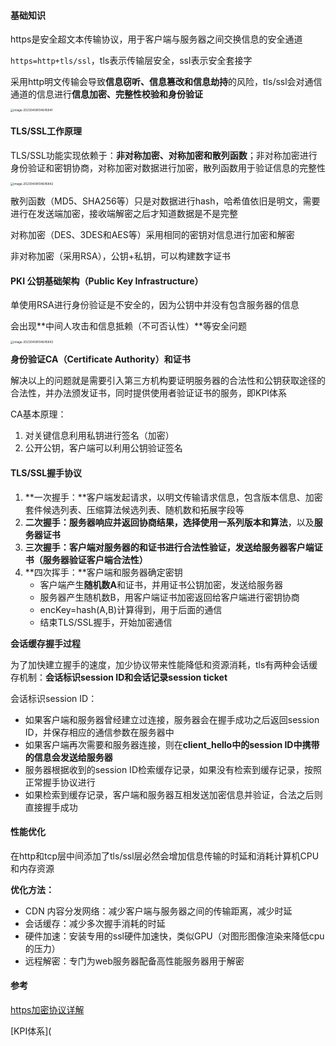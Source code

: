#### 基础知识

https是安全超文本传输协议，用于客户端与服务器之间交换信息的安全通道

`https=http+tls/ssl`，tls表示传输层安全，ssl表示安全套接字

采用http明文传输会导致**信息窃听、信息篡改和信息劫持**的风险，tls/ssl会对通信通道的信息进行**信息加密、完整性校验和身份验证**

<img src="/Users/snowfly96/Documents/GitHub/front-end-code/CSBasics/assets/https.png" alt="image-20230408104645841" style="zoom: 33%;" />

#### TLS/SSL工作原理

TLS/SSL功能实现依赖于：**非对称加密、对称加密和散列函数**；非对称加密进行身份验证和密钥协商，对称加密对数据进行加密，散列函数用于验证信息的完整性

<img src="/Users/snowfly96/Documents/GitHub/front-end-code/CSBasics/assets/tls.png" alt="image-20230408104645842" style="zoom: 33%;" />

散列函数（MD5、SHA256等）只是对数据进行hash，哈希值依旧是明文，需要进行在发送端加密，接收端解密之后才知道数据是不是完整

对称加密（DES、3DES和AES等）采用相同的密钥对信息进行加密和解密

非对称加密（采用RSA），公钥+私钥，可以构建数字证书

#### PKI 公钥基础架构（Public Key Infrastructure）

单使用RSA进行身份验证是不安全的，因为公钥中并没有包含服务器的信息

会出现**中间人攻击和信息抵赖（不可否认性）**等安全问题

<img src="/Users/snowfly96/Documents/GitHub/front-end-code/CSBasics/assets/kpi.png" alt="image-20230408104645842" style="zoom: 33%;" />

**身份验证CA（Certificate Authority）和证书**

解决以上的问题就是需要引入第三方机构要证明服务器的合法性和公钥获取途径的合法性，并办法颁发证书，同时提供使用者验证证书的服务，即KPI体系

CA基本原理：

1. 对关键信息利用私钥进行签名（加密）
2. 公开公钥，客户端可以利用公钥验证签名

#### TLS/SSL握手协议

1. **一次握手：**客户端发起请求，以明文传输请求信息，包含版本信息、加密套件候选列表、压缩算法候选列表、随机数和拓展字段等
2. **二次握手：**服务器响应并返回协商结果，选择使用一系列**版本和算法**，以及**服务器证书**
3. **三次握手：**客户端对服务器的和证书进行合法性验证，发送给**服务器客户端证书（服务器验证客户端合法性）**
4. **四次挥手：**客户端和服务器确定密钥
   + 客户端产生**随机数A**和证书，并用证书公钥加密，发送给服务器
   + 服务器产生随机数B，用客户端证书加密返回给客户端进行密钥协商
   + encKey=hash(A,B)计算得到，用于后面的通信
   + 结束TLS/SSL握手，开始加密通信

**会话缓存握手过程**

为了加快建立握手的速度，加少协议带来性能降低和资源消耗，tls有两种会话缓存机制：**会话标识session ID和会话记录session ticket**

会话标识session ID：

+ 如果客户端和服务器曾经建立过连接，服务器会在握手成功之后返回session ID，并保存相应的通信参数在服务器中
+ 如果客户端再次需要和服务器连接，则在**client_hello中的session ID中携带的信息会发送给服务器**
+ 服务器根据收到的session ID检索缓存记录，如果没有检索到缓存记录，按照正常握手协议进行
+ 如果检索到缓存记录，客户端和服务器互相发送加密信息并验证，合法之后则直接握手成功

#### 性能优化

在http和tcp层中间添加了tls/ssl层必然会增加信息传输的时延和消耗计算机CPU和内存资源

**优化方法：**

+ CDN 内容分发网络：减少客户端与服务器之间的传输距离，减少时延
+ 会话缓存：减少多次握手消耗的时延
+ 硬件加速：安装专用的ssl硬件加速快，类似GPU（对图形图像渲染来降低cpu的压力）
+ 远程解密：专门为web服务器配备高性能服务器用于解密

#### 参考

[https加密协议详解](https://www.wosign.com/FAQ/faq2016-0309-01.htm)

[KPI体系](
